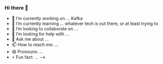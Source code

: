 ### Hi there 👋


- 🔭 I’m currently working on ... Kafka
- 🌱 I’m currently learning ... whatever tech is out there, or at least trying to
- 👯 I’m looking to collaborate on ...
- 🤔 I’m looking for help with ...
- 💬 Ask me about ...
- 📫 How to reach me: ...
- 😄 Pronouns: ...
- ⚡ Fun fact: ...
-->
